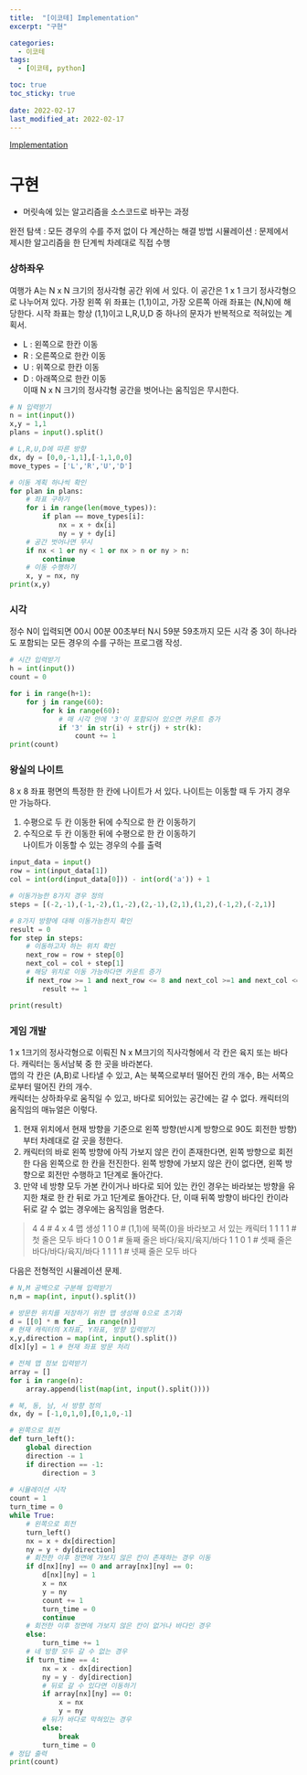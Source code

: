 ```yaml
---
title:  "[이코테] Implementation"
excerpt: "구현"

categories:
  - 이코테
tags:
  - [이코테, python]

toc: true
toc_sticky: true
 
date: 2022-02-17
last_modified_at: 2022-02-17
---
```

[Implementation](https://github.com/SteveArseneLee/Algorithm-Summary/tree/main/Implementation)
# 구현
- 머릿속에 있는 알고리즘을 소스코드로 바꾸는 과정

완전 탐색 : 모든 경우의 수를 주저 없이 다 계산하는 해결 방법
시뮬레이션 : 문제에서 제시한 알고리즘을 한 단계씩 차례대로 직접 수행

### 상하좌우
여행가 A는 N x N 크기의 정사각형 공간 위에 서 있다. 이 공간은 1 x 1 크기 정사각형으로 나누어져 있다. 
가장 왼쪽 위 좌표는 (1,1)이고, 가장 오른쪽 아래 좌표는 (N,N)에 해당한다. 시작 좌표는 항상 (1,1)이고 L,R,U,D 중 하나의 문자가 반복적으로 적혀있는 계획서.  
- L : 왼쪽으로 한칸 이동
- R : 오른쪽으로 한칸 이동
- U : 위쪽으로 한칸 이동
- D : 아래쪽으로 한칸 이동  
이때 N x N 크기의 정사각형 공간을 벗어나는 움직임은 무시한다.  

```python
# N 입력받기
n = int(input())
x,y = 1,1
plans = input().split()

# L,R,U,D에 따른 방향
dx, dy = [0,0,-1,1],[-1,1,0,0]
move_types = ['L','R','U','D']

# 이동 계획 하나씩 확인
for plan in plans:
    # 좌표 구하기
    for i in range(len(move_types)):
        if plan == move_types[i]:
            nx = x + dx[i]
            ny = y + dy[i]
    # 공간 벗어나면 무시
    if nx < 1 or ny < 1 or nx > n or ny > n:
        continue
    # 이동 수행하기
    x, y = nx, ny
print(x,y)
```

### 시각
정수 N이 입력되면 00시 00분 00초부터 N시 59분 59초까지 모든 시각 중 3이 하나라도 포함되는 모든 경우의 수를 구하는 프로그램 작성.  
```python
# 시간 입력받기
h = int(input())
count = 0

for i in range(h+1):
    for j in range(60):
        for k in range(60):
            # 매 시각 안에 '3'이 포함되어 있으면 카운트 증가
            if '3' in str(i) + str(j) + str(k):
                count += 1
print(count)
```

### 왕실의 나이트
8 x 8 좌표 평면의 특정한 한 칸에 나이트가 서 있다. 나이트는 이동할 때 두 가지 경우만 가능하다.
1. 수평으로 두 칸 이동한 뒤에 수직으로 한 칸 이동하기
2. 수직으로 두 칸 이동한 뒤에 수평으로 한 칸 이동하기  
나이트가 이동할 수 있는 경우의 수를 출력  
```python
input_data = input()
row = int(input_data[1])
col = int(ord(input_data[0])) - int(ord('a')) + 1

# 이동가능한 8가지 경우 정의
steps = [(-2,-1),(-1,-2),(1,-2),(2,-1),(2,1),(1,2),(-1,2),(-2,1)]

# 8가지 방향에 대해 이동가능한지 확인
result = 0
for step in steps:
    # 이동하고자 하는 위치 확인
    next_row = row + step[0]
    next_col = col + step[1]
    # 해당 위치로 이동 가능하다면 카운트 증가
    if next_row >= 1 and next_row <= 8 and next_col >=1 and next_col <= 8:
        result += 1

print(result)
```


### 게임 개발
1 x 1크기의 정사각형으로 이뤄진 N x M크기의 직사각형에서 각 칸은 육지 또는 바다다. 캐릭터는 동서남북 중 한 곳을 바라본다.  
맵의 각 칸은 (A,B)로 나타낼 수 있고, A는 북쪽으로부터 떨어진 칸의 개수, B는 서쪽으로부터 떨어진 칸의 개수.  
캐릭터는 상하좌우로 움직일 수 있고, 바다로 되어있는 공간에는 갈 수 없다. 캐릭터의 움직임의 매뉴얼은 이렇다.  
1. 현재 위치에서 현재 방향을 기준으로 왼쪽 방향(반시계 방향으로 90도 회전한 방향)부터 차례대로 갈 곳을 정한다.
2. 캐릭터의 바로 왼쪽 방향에 아직 가보지 않은 칸이 존재한다면, 왼쪽 방향으로 회전한 다음 왼쪽으로 한 칸을 전진한다. 왼쪽 방향에 가보지 않은 칸이 없다면, 왼쪽 방향으로 회전만 수행하고 1단계로 돌아간다.
3. 만약 네 방향 모두 가본 칸이거나 바다로 되어 있는 칸인 경우는 바라보는 방향을 유지한 채로 한 칸 뒤로 가고 1단계로 돌아간다. 단, 이때 뒤쪽 방향이 바다인 칸이라 뒤로 갈 수 없는 경우에는 움직임을 멈춘다.  
> 4 4     # 4 x 4 맵 생성
1 1 0     # (1,1)에 북쪽(0)을 바라보고 서 있는 캐릭터
1 1 1 1   # 첫 줄은 모두 바다
1 0 0 1   # 둘째 줄은 바다/육지/육지/바다
1 1 0 1   # 셋째 줄은 바다/바다/육지/바다
1 1 1 1   # 넷째 줄은 모두 바다

다음은 전형적인 시뮬레이션 문제.
```python
# N,M 공백으로 구분해 입력받기
n,m = map(int, input().split())

# 방문한 위치를 저장하기 위한 맵 생성해 0으로 초기화
d = [[0] * m for _ in range(n)]
# 현재 캐릭터의 X좌표, Y좌표, 방향 입력받기
x,y,direction = map(int, input().split())
d[x][y] = 1 # 현재 좌표 방문 처리

# 전체 맵 정보 입력받기
array = []
for i in range(n):
    array.append(list(map(int, input().split())))

# 북, 동, 남, 서 방향 정의
dx, dy = [-1,0,1,0],[0,1,0,-1]

# 왼쪽으로 회전
def turn_left():
    global direction
    direction -= 1
    if direction == -1:
        direction = 3
        
# 시뮬레이션 시작
count = 1
turn_time = 0
while True:
    # 왼쪽으로 회전
    turn_left()
    nx = x + dx[direction]
    ny = y + dy[direction]
    # 회전한 이후 정면에 가보지 않은 칸이 존재하는 경우 이동
    if d[nx][ny] == 0 and array[nx][ny] == 0:
        d[nx][ny] = 1
        x = nx
        y = ny
        count += 1
        turn_time = 0
        continue
    # 회전한 이후 정면에 가보지 않은 칸이 없거나 바다인 경우
    else:
        turn_time += 1
    # 네 방향 모두 갈 수 없는 경우
    if turn_time == 4:
        nx = x - dx[direction]
        ny = y - dy[direction]
        # 뒤로 갈 수 있다면 이동하기
        if array[nx][ny] == 0:
            x = nx
            y = ny
        # 뒤가 바다로 막혀있는 경우
        else:
            break
        turn_time = 0
# 정답 출력
print(count)
```